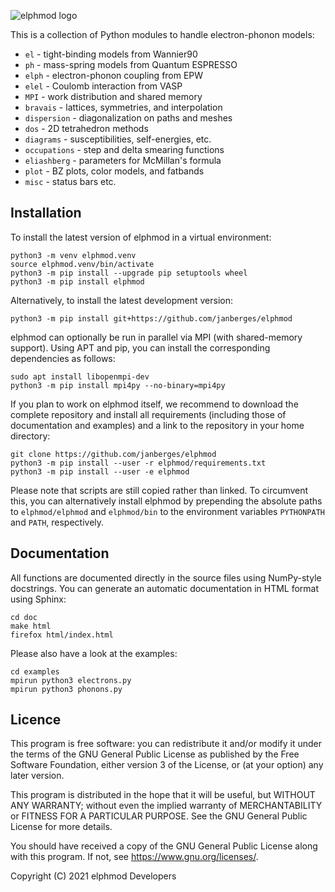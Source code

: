 ![elphmod logo](https://raw.githubusercontent.com/janberges/elphmod/master/logo/logo.svg)

This is a collection of Python modules to handle electron-phonon models:

* `el` - tight-binding models from Wannier90
* `ph` - mass-spring models from Quantum ESPRESSO
* `elph` - electron-phonon coupling from EPW
* `elel` - Coulomb interaction from VASP
* `MPI` - work distribution and shared memory
* `bravais` - lattices, symmetries, and interpolation
* `dispersion` - diagonalization on paths and meshes
* `dos` - 2D tetrahedron methods
* `diagrams` - susceptibilities, self-energies, etc.
* `occupations` - step and delta smearing functions
* `eliashberg` - parameters for McMillan's formula
* `plot` - BZ plots, color models, and fatbands
* `misc` - status bars etc.

## Installation

To install the latest version of elphmod in a virtual environment:

    python3 -m venv elphmod.venv
    source elphmod.venv/bin/activate
    python3 -m pip install --upgrade pip setuptools wheel
    python3 -m pip install elphmod

Alternatively, to install the latest development version:

    python3 -m pip install git+https://github.com/janberges/elphmod

elphmod can optionally be run in parallel via MPI (with shared-memory support).
Using APT and pip, you can install the corresponding dependencies as follows:

    sudo apt install libopenmpi-dev
    python3 -m pip install mpi4py --no-binary=mpi4py

If you plan to work on elphmod itself, we recommend to download the complete
repository and install all requirements (including those of documentation and
examples) and a link to the repository in your home directory:

    git clone https://github.com/janberges/elphmod
    python3 -m pip install --user -r elphmod/requirements.txt
    python3 -m pip install --user -e elphmod

Please note that scripts are still copied rather than linked. To circumvent
this, you can alternatively install elphmod by prepending the absolute paths to
`elphmod/elphmod` and `elphmod/bin` to the environment variables `PYTHONPATH`
and `PATH`, respectively.

## Documentation

All functions are documented directly in the source files using NumPy-style
docstrings. You can generate an automatic documentation in HTML format using
Sphinx:

    cd doc
    make html
    firefox html/index.html

Please also have a look at the examples:

    cd examples
    mpirun python3 electrons.py
    mpirun python3 phonons.py

## Licence

This program is free software: you can redistribute it and/or modify it under
the terms of the GNU General Public License as published by the Free Software
Foundation, either version 3 of the License, or (at your option) any later
version.

This program is distributed in the hope that it will be useful, but WITHOUT ANY
WARRANTY; without even the implied warranty of MERCHANTABILITY or FITNESS FOR A
PARTICULAR PURPOSE. See the GNU General Public License for more details.

You should have received a copy of the GNU General Public License along with
this program. If not, see <https://www.gnu.org/licenses/>.

Copyright (C) 2021 elphmod Developers
